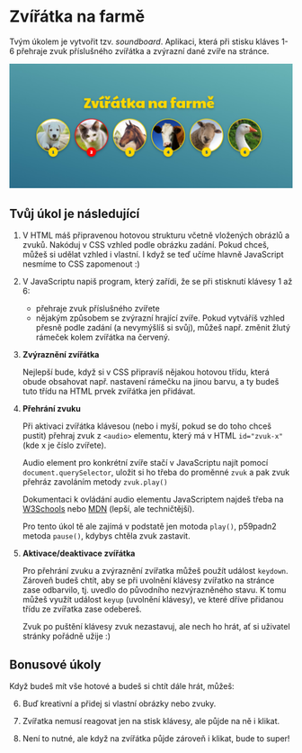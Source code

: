# Zvířátka na farmě

Tvým úkolem je vytvořit tzv. *soundboard*. Aplikaci, která při stisku kláves 1-6 přehraje zvuk příslušného zvířátka a zvýrazní dané zvíře na stránce.

![Zvířátka na farmě](ukazka-vzhledu.jpg)


## Tvůj úkol je následující

1. V HTML máš připravenou hotovou strukturu včetně vložených obrázlů a zvuků. Nakóduj v CSS vzhled podle obrázku zadání. Pokud chceš, můžeš si
udělat vzhled i vlastní. I když se teď učíme hlavně JavaScript
nesmíme to CSS zapomenout :)

2. V JavaScriptu napiš program, který zařídi, že se při stisknutí klávesy 1 až 6:
   - přehraje zvuk příslušného zvířete
   - nějakým způsobem se zvýrazní hrající zvíře. Pokud vytváříš vzhled přesně podle zadání (a nevymýšlíš si svůj), můžeš např. změnit žlutý rámeček kolem zvířátka na červený.

3. **Zvýraznění zvířátka**

   Nejlepší bude, když si v CSS připravíš nějakou hotovou třídu, která obude obsahovat např. nastavení rámečku na jinou barvu, a ty budeš tuto třídu na HTML prvek zvířátka jen přidávat.

4. **Přehrání zvuku**

   Při aktivaci zvířátka klávesou (nebo i myší, pokud se do toho chceš pustit) přehraj zvuk z `<audio>` elementu, který má v HTML `id="zvuk-x"` (kde x je číslo zvířete).

	 Audio element pro konkrétní zvíře stačí v JavaScriptu najít pomocí `document.querySelector`, uložit si ho třeba do proměnné `zvuk` a pak zvuk přehráz zavoláním metody `zvuk.play()`

	 Dokumentaci k ovládání audio elementu JavaScriptem najdeš třeba na [W3Schools](https://www.w3schools.com/tags/ref_av_dom.asp) nebo [MDN](https://developer.mozilla.org/en-US/docs/Web/HTML/Element/audio) (lepší, ale techničtější).

	 Pro tento úkol tě ale zajímá v podstatě jen motoda `play()`, p59padn2 metoda `pause()`, kdybys chtěla zvuk zastavit.

5. **Aktivace/deaktivace zvířátka**

	 Pro přehrání zvuku a zvýraznění zvířatka můžeš použít událost `keydown`. Zároveň budeš chtít, aby se při uvolnění klávesy zvířatko na stránce zase odbarvilo, tj. uvedlo do původního nezvýrazněného stavu. K tomu můžeš využít událost `keyup` (uvolnění klávesy), ve které dříve přidanou třídu ze zvířatka zase odebereš.

	 Zvuk po puštění klávesy zvuk nezastavuj, ale nech ho hrát, ať si uživatel stránky pořádně užije :)

## Bonusové úkoly

Když budeš mít vše hotové a budeš si chtít dále hrát, můžeš:

6. Buď kreativní a přidej si vlastní obrázky nebo zvuky.

7. Zvířatka nemusí reagovat jen na stisk klávesy, ale půjde na ně i klikat.

8. Není to nutné, ale když na zvířátka půjde zároveň i klikat,
bude to super!